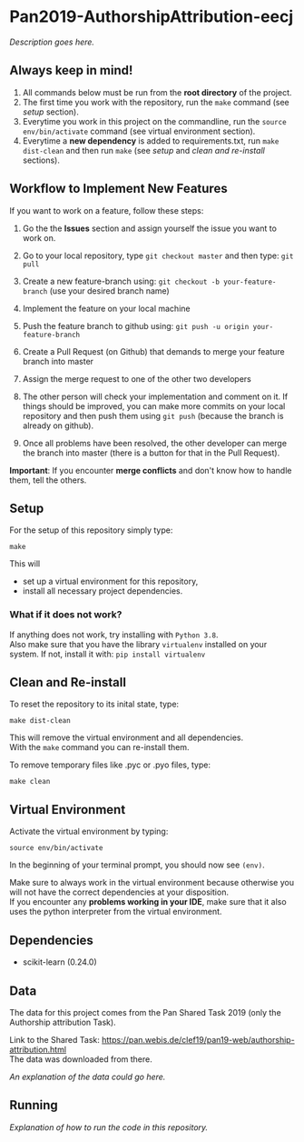 # Pan2019-AuthorshipAttribution-eecj

*Description goes here.*

## Always keep in mind!

1. All commands below must be run from the **root directory** of the project.
2. The first time you work with the repository, run the ```make``` command (see *setup* section).
3. Everytime you work in this project on the commandline, run the ```source env/bin/activate``` command (see virtual environment section).
4. Everytime a **new dependency** is added to requirements.txt, run ```make dist-clean``` and then run ```make``` (see *setup* and *clean and re-install* sections).

## Workflow to Implement New Features

If you want to work on a feature, follow these steps:

1. Go the the **Issues** section and assign yourself the issue you want to work on.
2. Go to your local repository, type ```git checkout master``` and then type: ```git pull```
3. Create a new feature-branch using: ```git checkout -b your-feature-branch``` (use your desired branch name)
4. Implement the feature on your local machine
5. Push the feature branch to github using: ```git push -u origin your-feature-branch```
6. Create a Pull Request (on Github) that demands to merge your feature branch into master
7. Assign the merge request to one of the other two developers

8. The other person will check your implementation and comment on it. If things should be improved, you can make more commits on your local repository and then push them using ```git push``` (because the branch is already on github).
9. Once all problems have been resolved, the other developer can merge the branch into master (there is a button for that in the Pull Request).

**Important**: If you encounter **merge conflicts** and don't know how to handle them, tell the others.

## Setup

For the setup of this repository simply type:

    make

This will

- set up a virtual environment for this repository,
- install all necessary project dependencies.

### What if it does not work?

If anything does not work, try installing with ```Python 3.8```.  
Also make sure that you have the library ```virtualenv``` installed on your system. If not, install it with: ```pip install virtualenv```

## Clean and Re-install

To reset the repository to its inital state, type:

    make dist-clean

This will remove the virtual environment and all dependencies.  
With the `make` command you can re-install them.

To remove temporary files like .pyc or .pyo files, type:

    make clean

## Virtual Environment

Activate the virtual environment by typing:

    source env/bin/activate

In the beginning of your terminal prompt, you should now see ```(env)```.

Make sure to always work in the virtual environment because otherwise you will not have the correct dependencies at your disposition.  
If you encounter any **problems working in your IDE**, make sure that it also uses the python interpreter from the virtual environment.

## Dependencies

- scikit-learn (0.24.0)

## Data

The data for this project comes from the Pan Shared Task 2019 (only the Authorship attribution Task).

Link to the Shared Task: https://pan.webis.de/clef19/pan19-web/authorship-attribution.html  
The data was downloaded from there.

*An explanation of the data could go here.*

## Running

*Explanation of how to run the code in this repository.*
